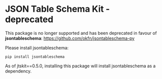 JSON Table Schema Kit - deprecated
==============================

This package is no longer supported and has been deprecated in favour of **jsontableschema**: https://github.com/okfn/jsontableschema-py

Please install jsontableschema:

```pip install jsontableschema```

As of jtskit==0.5.0, installing this package will install jsontableschema as a dependency. 
